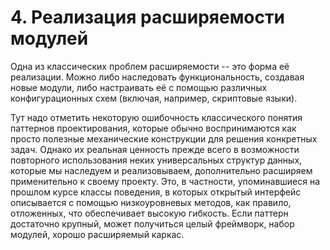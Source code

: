 # 4. Реализация расширяемости модулей

Одна из классических проблем расширяемости -- это форма её реализации. Можно либо наследовать функциональность, создавая новые модули, либо настраивать её с помощью различных конфигурационных схем (включая, например, скриптовые языки).

Тут надо отметить некоторую ошибочность классического понятия паттернов проектирования, которые обычно воспринимаются как просто полезные механические конструкции для решения конкретных задач. Однако их реальная ценность прежде всего в возможности повторного использования неких универсальных структур данных, которые мы наследуем и реализовываем, дополнительно расширяем применительно к своему проекту. Это, в частности, упоминавшиеся на прошлом курсе классы поведения, в которых открытый интерфейс описывается с помощью низкоуровневых методов, как правило, отложенных, что обеспечивает высокую гибкость. Если паттерн достаточно крупный, может получиться целый фреймворк, набор модулей, хорошо расширяемый каркас.
